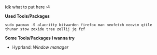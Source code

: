 idk what to put here :4



**Used Tools/Packages**

```sudo pacman -S alacritty bitwarden firefox man neofetch neovim qtile thunar stow zoxide tree zellij jq fzf```

**Some Tools/Packages I wanna try**

 - Hyprland: *Window manager*

